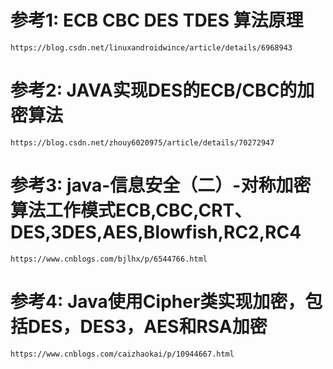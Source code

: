 # 参考1: ECB CBC DES TDES 算法原理
```
https://blog.csdn.net/linuxandroidwince/article/details/6968943
```


# 参考2: JAVA实现DES的ECB/CBC的加密算法
```
https://blog.csdn.net/zhouy6020975/article/details/70272947
```


# 参考3: java-信息安全（二）-对称加密算法工作模式ECB,CBC,CRT、DES,3DES,AES,Blowfish,RC2,RC4
```
https://www.cnblogs.com/bjlhx/p/6544766.html
```


# 参考4: Java使用Cipher类实现加密，包括DES，DES3，AES和RSA加密
```
https://www.cnblogs.com/caizhaokai/p/10944667.html
```